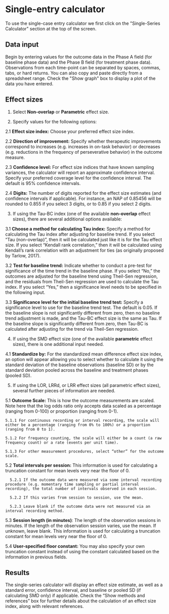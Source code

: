 # Single-entry calculator

To use the single-case entry calculator we first click on the "Single-Series Calculator" section at the top of the screen.

## Data input

Begin by entering values for the outcome data in the Phase A field (for baseline phase data) and the Phase B field (for treatment phase data). Observations from each time-point can be separated by spaces, commas, tabs, or hard returns. You can also copy and paste directly from a spreadsheet range. Check the "Show graph" box to display a plot of the data you have entered.

## Effect sizes

1. Select __Non-overlap__ or __Parametric__ effect size.

2. Specify values for the following options:

  2.1 __Effect size index:__ Choose your preferred effect size index.
  
  2.2 __Direction of improvement:__ Specify whether therapeutic improvements correspond to increases (e.g. increases in on-task behavior) or decreases (e.g. reductions in the frequency of perseverative behavior) in the outcome measure.
  
  2.3 __Confidence level:__ For effect size indices that have known sampling variances, the calculator will report an approximate confidence interval. Specify your preferred coverage level for the confidence interval. The default is 95% confidence intervals.
  
  2.4 __Digits:__ The number of digits reported for the effect size estimates (and confidence intervals if applicable). For instance, an NAP of 0.85456 will be rounded to 0.855 if you select 3 digits, or to 0.85 if you select 2 digits. 
  
3. If using the Tau-BC index (one of the available __non-overlap__ effect sizes), there are several additional options available:

  3.1 __Choose a method for calculating Tau index:__ Specify a method for calculating the Tau index after adjusting for baseline trend. If you select “Tau (non-overlap)”, then it will be calculated just like it is for the Tau effect size. If you select “Kendall rank correlation,” then it will be calculated using Kendall’s rank correlation with an adjustment for ties (as originally proposed by Tarlow, 2017). 
  
  3.2 __Test for baseline trend:__ Indicate whether to conduct a pre-test for significance of the time trend in the baseline phase. If you select “No,” the outcomes are adjusted for the baseline trend using Theil-Sen regression, and the residuals from Theil-Sen regression are used to calculate the Tau index. If you select “Yes,” then a significance level needs to be specified in the following input. 
  
  3.3 __Significance level for the initial baseline trend test:__ Specify a significance level to use for the baseline trend test. The default is 0.05. If the baseline slope is not significantly different from zero, then no baseline trend adjustment is made, and the Tau-BC effect size is the same as Tau. If the baseline slope is significantly different from zero, then Tau-BC is calculated after adjusting for the trend via Theil-Sen regression.
  
4. If using the SMD effect size (one of the available __parametric__ effect sizes), there is one additional input needed.

  4.1 __Standardize by:__ For the standardized mean difference effect size index, an option will appear allowing you to select whether to calculate it using the standard deviation of the baseline observations (baseline SD) or by the standard deviation pooled across the baseline and treatment phases (pooled SD). 
  
5. If using the LOR, LRRd, or LRR effect sizes (all parametric effect sizes), several further pieces of information are needed.

  5.1 __Outcome Scale:__ This is how the outcome measurements are scaled. Note here that the log odds ratio only accepts data scaled as a percentage (ranging from 0-100) or proportion (ranging from 0-1).
    
    5.1.1 For continuous recording or interval recording, the scale will either be a percentage (ranging from 0% to 100%) or a proportion (ranging from 0 to 1). 
    
    5.1.2 For frequency counting, the scale will either be a count (a raw frequency count) or a rate (events per unit time). 
    
    5.1.3 For other measurement procedures, select “other” for the outcome scale. 
    
  5.2 __Total intervals per session:__ This information is used for calculating a truncation constant for mean levels very near the floor of 0. 
  
      5.2.1 If the outcome data were measured via some interval recording procedure (e.g. momentary time sampling or partial interval recording), the total number of intervals observed in each session. 
      
      5.2.2 If this varies from session to session, use the mean. 
      
      5.2.3 Leave blank if the outcome data were not measured via an interval recording method. 
      
  5.3 __Session length (in minutes)__: The length of the observation sessions in minutes. If the length of the observation session varies, use the mean. If unknown, leave blank. This information is used for calculating a truncation constant for mean levels very near the floor of 0.

  5.4 __User-specified floor constant:__ You may also specify your own truncation constant instead of using the constant calculated based on the information in previous fields.

## Results

The single-series calculator will display an effect size estimate, as well as a standard error, confidence interval, and baseline or pooled SD (if calculating SMD only) if applicable. Check the “Show methods and references” box for further details about the calculation of an effect size index, along with relevant references. 